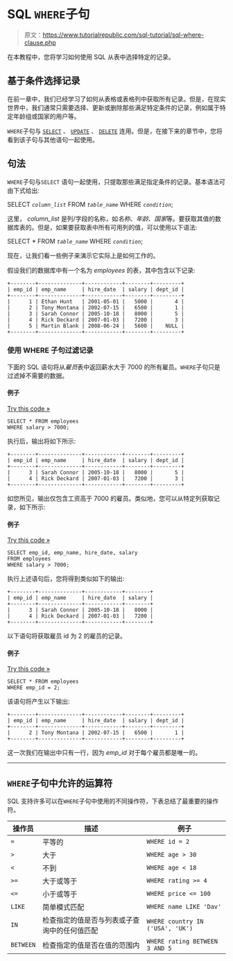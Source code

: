 # SQL `WHERE`子句

> 原文：<https://www.tutorialrepublic.com/sql-tutorial/sql-where-clause.php>

在本教程中，您将学习如何使用 SQL 从表中选择特定的记录。

## 基于条件选择记录

在前一章中，我们已经学习了如何从表格或表格列中获取所有记录。但是，在现实世界中，我们通常只需要选择、更新或删除那些满足特定条件的记录，例如属于特定年龄组或国家的用户等。

`WHERE`子句与 [`SELECT`](sql-select-statement.php) 、 [`UPDATE`](sql-update-statement.php) 、 [`DELETE`](sql-delete-statement.php) 连用。但是，在接下来的章节中，您将看到该子句与其他语句一起使用。

## 句法

`WHERE`子句与`SELECT` 语句一起使用，只提取那些满足指定条件的记录。基本语法可由下式给出:

SELECT *`column_list`* FROM *`table_name`* WHERE *`condition`*;

这里， *column_list* 是列/字段的名称，如*名称*、*年龄*、*国家*等。要获取其值的数据库表的。但是，如果要获取表中所有可用列的值，可以使用以下语法:

SELECT * FROM *`table_name`* WHERE *`condition`*;

现在，让我们看一些例子来演示它实际上是如何工作的。

假设我们的数据库中有一个名为 *employees* 的表，其中包含以下记录:

```
+--------+--------------+------------+--------+---------+
| emp_id | emp_name     | hire_date  | salary | dept_id |
+--------+--------------+------------+--------+---------+
|      1 | Ethan Hunt   | 2001-05-01 |   5000 |       4 |
|      2 | Tony Montana | 2002-07-15 |   6500 |       1 |
|      3 | Sarah Connor | 2005-10-18 |   8000 |       5 |
|      4 | Rick Deckard | 2007-01-03 |   7200 |       3 |
|      5 | Martin Blank | 2008-06-24 |   5600 |    NULL |
+--------+--------------+------------+--------+---------+

```

### 使用 WHERE 子句过滤记录

下面的 SQL 语句将从*雇员*表中返回薪水大于 7000 的所有雇员。`WHERE`子句只是过滤掉不需要的数据。

#### 例子

[Try this code »](../codelab.php?topic=sql&file=where-clause "Try this code using online Editor")

```
SELECT * FROM employees
WHERE salary > 7000;
```

执行后，输出将如下所示:

```
+--------+--------------+------------+--------+---------+
| emp_id | emp_name     | hire_date  | salary | dept_id |
+--------+--------------+------------+--------+---------+
|      3 | Sarah Connor | 2005-10-18 |   8000 |       5 |
|      4 | Rick Deckard | 2007-01-03 |   7200 |       3 |
+--------+--------------+------------+--------+---------+

```

如您所见，输出仅包含工资高于 7000 的雇员。类似地，您可以从特定列获取记录，如下所示:

#### 例子

[Try this code »](../codelab.php?topic=sql&file=filter-records-with-where-clause "Try this code using online Editor")

```
SELECT emp_id, emp_name, hire_date, salary
FROM employees
WHERE salary > 7000;
```

执行上述语句后，您将得到类似如下的输出:

```
+--------+--------------+------------+--------+
| emp_id | emp_name     | hire_date  | salary |
+--------+--------------+------------+--------+
|      3 | Sarah Connor | 2005-10-18 |   8000 |
|      4 | Rick Deckard | 2007-01-03 |   7200 |
+--------+--------------+------------+--------+

```

以下语句将获取雇员 id 为 2 的雇员的记录。

#### 例子

[Try this code »](../codelab.php?topic=sql&file=select-specific-rows-based-on-condition "Try this code using online Editor")

```
SELECT * FROM employees
WHERE emp_id = 2;
```

该语句将产生以下输出:

```
+--------+--------------+------------+--------+---------+
| emp_id | emp_name     | hire_date  | salary | dept_id |
+--------+--------------+------------+--------+---------+
|      2 | Tony Montana | 2002-07-15 |   6500 |       1 |
+--------+--------------+------------+--------+---------+

```

这一次我们在输出中只有一行，因为 *emp_id* 对于每个雇员都是唯一的。

* * *

## `WHERE`子句中允许的运算符

SQL 支持许多可以在`WHERE`子句中使用的不同操作符，下表总结了最重要的操作符。

| 操作员 | 描述 | 例子 |
| --- | --- | --- |
| `=` | 平等的 | `WHERE id = 2` |
| `>` | 大于 | `WHERE age > 30` |
| `<` | 不到 | `WHERE age < 18` |
| `>=` | 大于或等于 | `WHERE rating >= 4` |
| `<=` | 小于或等于 | `WHERE price <= 100` |
| `LIKE` | 简单模式匹配 | `WHERE name LIKE 'Dav'` |
| `IN` | 检查指定的值是否与列表或子查询中的任何值匹配 | `WHERE country IN ('USA', 'UK')` |
| `BETWEEN` | 检查指定的值是否在值的范围内 | `WHERE rating BETWEEN 3 AND 5` |